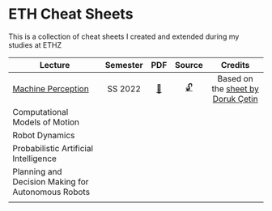# ETH Cheat Sheets

This is a collection of cheat sheets I created and extended during my studies at ETHZ

| Lecture                                                                                | Semester |                                 PDF                                  |                            Source                             |                                                        Credits                                                        |
| -------------------------------------------------------------------------------------- | :------: | :------------------------------------------------------------------: | :-----------------------------------------------------------: | :-------------------------------------------------------------------------------------------------------------------: |
| [Machine Perception](https://ait.ethz.ch/teaching/courses/2022-SS-Machine-Perception/) | SS 2022  | [:page_facing_up:](sheets/machine_perception/machine_perception.pdf) | [:unlock:](sheets/machine_perception/machine_perception.note) | Based on the [sheet by Doruk Çetin](https://github.com/dcetin/eth-cs-notes/blob/master/cheatsheets/mp-cheatsheet.pdf) |
| Computational Models of Motion                                                         |
| Robot Dynamics                                                                         |
| Probabilistic Artificial Intelligence                                                  |
| Planning and Decision Making for Autonomous Robots                                     |
|                                                                                        |